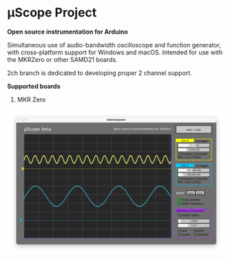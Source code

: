 # μScope Project
__Open source instrumentation for Arduino__

Simultaneous use of audio-bandwidth oscilloscope and function generator, with cross-platform support for Windows and macOS.
Intended for use with the MKRZero or other SAMD21 boards. 

2ch branch is dedicated to developing proper 2 channel support. 

__Supported boards__

1. MKR Zero

![interface](img/screenshot.png)
